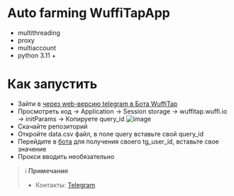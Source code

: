 # Auto farming WuffiTapApp
* multithreading
* proxy
* multiaccount
* python 3.11 +

# Как запустить
* Зайти в [через web-версию telegram в Бота WuffiTap](https://t.me/Wuffitap_Bot/wuffitap?startapp=r_668581793)
* Просмотреть код -> Application -> Session storage -> wuffitap.wuffi.io -> initParams -> Копируете query_id
![image](https://github.com/user-attachments/assets/550da4cc-8c4c-4e5a-bba1-01f97849962d)
* Скачайте репозиторий
* Откройте data.csv файл, в поле query вставьте свой query_id
* Перейдите в [бота](https://t.me/userinfobot) для получения своего tg_user_id, вставьте свое значение
* Прокси вводить необязательно


> ℹ️ **Примечание**
> * Контакты: [Telegram](https://t.me/Panunchik)
